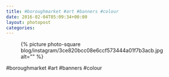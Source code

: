 ```yaml
---
title: #boroughmarket #art #banners #colour
date: 2016-02-04T05:09:34+00:00
layout: photopost
categories:
---
```


<figure class="photo photo--square">
  {% picture photo-square blog/instagram/3ce820bcc08e6ccf573444a01f7b3acb.jpg alt="" %}
</figure>

#boroughmarket #art #banners #colour
